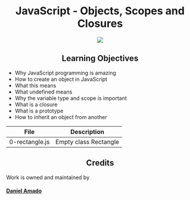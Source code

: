 
<h1 align="center">JavaScript - Objects, Scopes and Closures</h1>
<p align="center"><img src="https://www.anerbarrena.com/wp-content/uploads/2017/08/programacion-javascript-js-e1503258707880.jpg"></p>

<h2 align="center">Learning Objectives</h2>

 - Why JavaScript programming is amazing
 - How to create an object in JavaScript
 - What this means
 - What undefined means
 - Why the variable type and scope is important
 - What is a closure
 - What is a prototype
 - How to inherit an object from another

| File | Description |
|---|---|
| 0-rectangle.js | Empty class Rectangle |
<h2 align="center">Credits</h2>
Work is owned and maintained by

#### [Daniel Amado](https://twitter.com/DanielFep_am)
